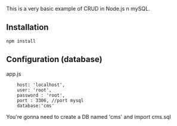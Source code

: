 This is a very basic example of CRUD in Node.js n mySQL.

## Installation
	npm install
## Configuration (database)
app.js

        host: 'localhost',
        user: 'root',
        password : 'root',
        port : 3306, //port mysql
        database:'cms'	


	
You're gonna need to create a DB named 'cms' and import cms.sql